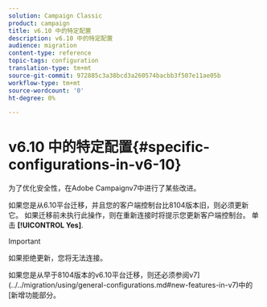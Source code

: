 ```yaml
---
solution: Campaign Classic
product: campaign
title: v6.10 中的特定配置
description: v6.10 中的特定配置
audience: migration
content-type: reference
topic-tags: configuration
translation-type: tm+mt
source-git-commit: 972885c3a38bcd3a260574bacbb3f507e11ae05b
workflow-type: tm+mt
source-wordcount: '0'
ht-degree: 0%

---
```



# v6.10 中的特定配置{#specific-configurations-in-v6-10}

为了优化安全性，在Adobe Campaignv7中进行了某些改进。

如果您是从6.10平台迁移，并且您的客户端控制台比8104版本旧，则必须更新它。 如果迁移前未执行此操作，则在重新连接时将提示您更新客户端控制台。 单击 **[!UICONTROL Yes]**.

>[!IMPORTANT]
>
>如果拒绝更新，您将无法连接。

如果您是从早于8104版本的v6.10平台迁移，则还必须参阅v7](../../migration/using/general-configurations.md#new-features-in-v7)中的[新增功能部分。
